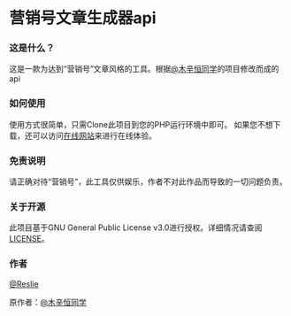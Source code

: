 # 营销号文章生成器api
### 这是什么？
这是一款为达到“营销号”文章风格的工具。根据[@木辛恒同学](https://tzih.top/ "@木辛恒同学")的项目修改而成的api
### 如何使用
使用方式很简单，只需Clone此项目到您的PHP运行环境中即可。
如果您不想下载，还可以访问[在线网站](https://2019.wiki/api/yxh "在线网站")来进行在线体验。
### 免责说明
请正确对待“营销号”，此工具仅供娱乐，作者不对此作品而导致的一切问题负责。
### 关于开源
此项目基于GNU General Public License v3.0进行授权。详细情况请查阅[LICENSE](https://github.com/ReslieJobs/yingxiaohaoapi/blob/master/LICENSE "LICENSE")。
### 作者
[@Reslie](https://oqo.one/ "@Reslie")

原作者：[@木辛恒同学](https://tzih.top/ "@木辛恒同学")
